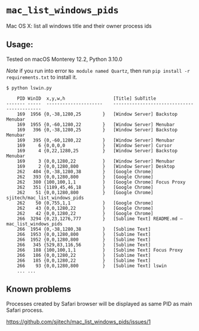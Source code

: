 # `mac_list_windows_pids`
Mac OS X:  list all windows title and their owner process ids

## Usage:

Tested on macOS Monterey 12.2, Python 3.10.0

*Note* if you run into error `No module named Quartz`, then run `pip install -r requirements.txt` to install it.

	$ python lswin.py

	    PID WinID  x,y,w,h               	[Title] SubTitle
	------- -----  --------------------- 	-------------------------------------------
	    169  1956 {0,-38,1280,25        }	[Window Server] Backstop Menubar
	    169  1955 {0,-60,1280,22        }	[Window Server] Menubar
	    169   396 {0,-38,1280,25        }	[Window Server] Backstop Menubar
	    169   395 {0,-60,1280,22        }	[Window Server] Menubar
	    169     6 {0,0,0,0              }	[Window Server] Cursor
	    169     4 {0,22,1280,25         }	[Window Server] Backstop Menubar
	    169     3 {0,0,1280,22          }	[Window Server] Menubar
	    169     2 {0,0,1280,800         }	[Window Server] Desktop
	    262   404 {0,-38,1280,38        }	[Google Chrome] 
	    262   393 {0,0,1280,800         }	[Google Chrome] 
	    262   380 {100,100,1,1          }	[Google Chrome] Focus Proxy
	    262   351 {1189,45,46,18        }	[Google Chrome] 
	    262    51 {0,0,1280,800         }	[Google Chrome] sjitech/mac_list_windows_pids
	    262    50 {0,755,1,1            }	[Google Chrome] 
	    262    43 {0,0,1280,22          }	[Google Chrome]
	    262    42 {0,0,1280,22          }	[Google Chrome]
	    266  3294 {0,23,1276,777        }	[Sublime Text] README.md — mac_list_windows_pids
	    266  1954 {0,-38,1280,38        }	[Sublime Text] 
	    266  1953 {0,0,1280,800         }	[Sublime Text] 
	    266  1952 {0,0,1280,800         }	[Sublime Text] 
	    266   345 {529,83,116,56        }	[Sublime Text] 
	    266   188 {100,100,1,1          }	[Sublime Text] Focus Proxy
	    266   186 {0,0,1280,22          }	[Sublime Text]
	    266   185 {0,0,1280,22          }	[Sublime Text]
	    266    93 {0,0,1280,800         }	[Sublime Text] lswin
	    ... ...


## Known problems

Processes created by Safari browser will be displayed as same PID as main Safari process.

https://github.com/sjitech/mac_list_windows_pids/issues/1


